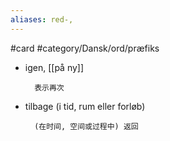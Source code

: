 ```yaml
---
aliases: red-, 
---
```

#card 
#category/Dansk/ord/præfiks
- igen, [[på ny]]

		表示再次

- tilbage (i tid, rum eller forløb)

		(在时间, 空间或过程中) 返回
